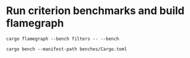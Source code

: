# Run criterion benchmarks and build flamegraph

```
cargo flamegraph --bench filters -- --bench

```

```
cargo bench --manifest-path benches/Cargo.toml
```